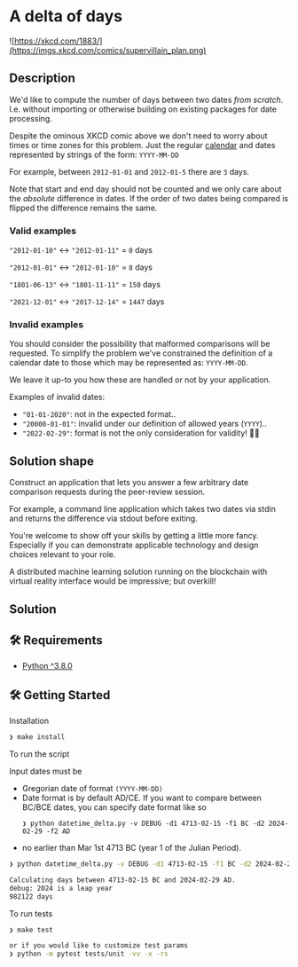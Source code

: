 # A delta of days

![https://xkcd.com/1883/](https://imgs.xkcd.com/comics/supervillain_plan.png)

## Description

We'd like to compute the number of days between two dates _from scratch_.
I.e. without importing or otherwise building on existing packages for date processing.

Despite the ominous XKCD comic above we don't need to worry about times or time zones for this problem.
Just the regular [calendar](https://en.wikipedia.org/wiki/Gregorian_calendar) and dates represented by strings of the form:
`YYYY-MM-DD`

For example, between `2012-01-01` and `2012-01-5` there are `3` days.

Note that start and end day should not be counted and we only care about the _absolute_ difference in dates.
If the order of two dates being compared is flipped the difference remains the same.

### Valid examples

`"2012-01-10"` <-> `"2012-01-11"` = `0` days

`"2012-01-01"` <-> `"2012-01-10"` = `8` days

`"1801-06-13"` <-> `"1801-11-11"` = `150` days

`"2021-12-01"` <-> `"2017-12-14"` = `1447` days

### Invalid examples

You should consider the possibility that malformed comparisons will be requested.
To simplify the problem we've constrained the definition of a calendar date to those which may be represented as: `YYYY-MM-DD`.

We leave it up-to you how these are handled or not by your application.

Examples of invalid dates:

- `"01-01-2020"`: not in the expected format..
- `"20000-01-01"`: invalid under our definition of allowed years (`YYYY`)..
- `"2022-02-29"`: format is not the only consideration for validity! 🤦‍♂️

## Solution shape

Construct an application that lets you answer a few arbitrary date comparison requests during the peer-review session.

For example, a command line application which takes two dates via stdin and returns the difference via stdout before exiting.

You're welcome to show off your skills by getting a little more fancy. Especially if you can demonstrate applicable technology and design choices relevant to your role.

A distributed machine learning solution running on the blockchain with virtual reality interface would be impressive; but overkill!



## Solution

## 🛠️ Requirements

- [Python ^3.8.0](https://www.python.org/downloads/release/python-380/)


## 🛠️ Getting Started

Installation

```zsh
❯ make install
```

To run the script

Input dates must be

- Gregorian date of format `(YYYY-MM-DD)`
- Date format is by default AD/CE. If you want to compare between BC/BCE dates, you can specify date format like so
    ```
    ❯ python datetime_delta.py -v DEBUG -d1 4713-02-15 -f1 BC -d2 2024-02-29 -f2 AD
    ```
- no earlier than Mar 1st 4713 BC (year 1 of the Julian Period).

```zsh
❯ python datetime_delta.py -v DEBUG -d1 4713-02-15 -f1 BC -d2 2024-02-29

Calculating days between 4713-02-15 BC and 2024-02-29 AD.
debug: 2024 is a leap year
982122 days
```

To run tests


```zsh
❯ make test

or if you would like to customize test params
❯ python -m pytest tests/unit -vv -x -rs

```

